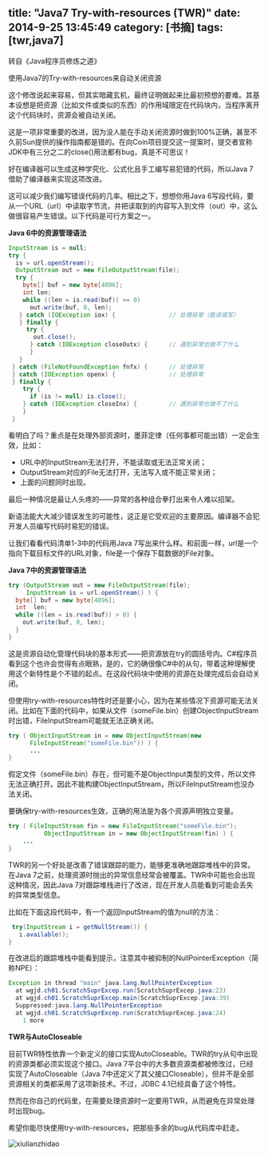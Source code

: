 title: "Java7 Try-with-resources (TWR)"
date: 2014-9-25 13:45:49
category: [书摘]
tags: [twr,java7]
---

转自《Java程序员修炼之道》

使用Java7的Try-with-resources来自动关闭资源

这个修改说起来容易，但其实暗藏玄机，最终证明做起来比最初预想的要难。其基本设想是把资源（比如文件或类似的东西）的作用域限定在代码块内，当程序离开这个代码块时，资源会被自动关闭。

这是一项非常重要的改进，因为没人能在手动关闭资源时做到100%正确，甚至不久前Sun提供的操作指南都是错的。在向Coin项目提交这一提案时，提交者宣称JDK中有三分之二的close()用法都有bug，真是不可思议！

好在编译器可以生成这种学究化、公式化且手工编写易犯错的代码，所以Java 7借助了编译器来实现这项改进。

这可以减少我们编写错误代码的几率。相比之下，想想你用Java 6写段代码，要从一个URL（url）中读取字节流，并把读取到的内容写入到文件（out）中，这么做很容易产生错误。以下代码是可行方案之一。


**Java 6中的资源管理语法**

```java
InputStream is = null;
try {
  is = url.openStream();
  OutputStream out = new FileOutputStream(file);
  try {
    byte[] buf = new byte[4096];
    int len;
    while ((len = is.read(buf)) >= 0)
      out.write(buf, 0, len);
   } catch (IOException iox) {               // 处理异常（能读或写）
   } finally {
     try {
       out.close();
      } catch (IOException closeOutx) {      // 遇到异常也做不了什么
      }
   }
 } catch (FileNotFoundException fnfx) {      // 处理异常
 } catch (IOException openx) {               // 处理异常
 } finally {
    try {
      if (is != null) is.close();
    } catch (IOException closeInx) {         // 遇到异常也做不了什么
    }
 }
```

看明白了吗？重点是在处理外部资源时，墨菲定律（任何事都可能出错）一定会生效，比如：

- URL中的InputStream无法打开，不能读取或无法正常关闭；
- OutputStream对应的File无法打开，无法写入或不能正常关闭；
- 上面的问题同时出现。


最后一种情况是最让人头疼的——异常的各种组合拳打出来令人难以招架。

新语法能大大减少错误发生的可能性，这正是它受欢迎的主要原因。编译器不会犯开发人员编写代码时易犯的错误。

让我们看看代码清单1-3中的代码用Java 7写出来什么样。和前面一样，url是一个指向下载目标文件的URL对象，file是一个保存下载数据的File对象。


**Java 7中的资源管理语法**

```java
try (OutputStream out = new FileOutputStream(file);
     InputStream is = url.openStream() ) {
  byte[] buf = new byte[4096];
  int  len;
  while ((len = is.read(buf)) > 0) {
    out.write(buf, 0, len);
  }
}
```

这是资源自动化管理代码块的基本形式——把资源放在try的圆括号内。C#程序员看到这个也许会觉得有点眼熟，是的，它的确很像C#中的从句，带着这种理解使用这个新特性是个不错的起点。在这段代码块中使用的资源在处理完成后会自动关闭。

但使用try-with-resources特性时还是要小心，因为在某些情况下资源可能无法关闭。比如在下面的代码中，如果从文件（someFile.bin）创建ObjectInputStream时出错，FileInputStream可能就无法正确关闭。

```java
try ( ObjectInputStream in = new ObjectInputStream(new
      FileInputStream("someFile.bin")) ) { 
      ...
}
```

假定文件（someFile.bin）存在，但可能不是ObjectInput类型的文件，所以文件无法正确打开。因此不能构建ObjectInputStream，所以FileInputStream也没办法关闭。

要确保try-with-resources生效，正确的用法是为各个资源声明独立变量。

```java
try ( FileInputStream fin = new FileInputStream("someFile.bin");
          ObjectInputStream in = new ObjectInputStream(fin) ) {
    ...
}
```

TWR的另一个好处是改善了错误跟踪的能力，能够更准确地跟踪堆栈中的异常。在Java 7之前，处理资源时抛出的异常信息经常会被覆盖。TWR中可能也会出现这种情况，因此Java 7对跟踪堆栈进行了改进，现在开发人员能看到可能会丢失的异常类型信息。


比如在下面这段代码中，有一个返回InputStream的值为null的方法：

```java
 try(InputStream i = getNullStream()) {
   i.available();
}
```

在改进后的跟踪堆栈中能看到提示，注意其中被抑制的NullPointerException（简称NPE）：

```java
Exception in thread "main" java.lang.NullPointerException 
  at wgjd.ch01.ScratchSuprExcep.run(ScratchSuprExcep.java:23)
  at wgjd.ch01.ScratchSuprExcep.main(ScratchSuprExcep.java:39)
  Suppressed:java.lang.NullPointerException 
  at wgjd.ch01.ScratchSuprExcep.run(ScratchSuprExcep.java:24)   
    1 more
```

**TWR与AutoCloseable**

目前TWR特性依靠一个新定义的接口实现AutoCloseable。TWR的try从句中出现的资源类都必须实现这个接口。Java 7平台中的大多数资源类都被修改过，已经实现了AutoCloseable（Java 7中还定义了其父接口Closeable），但并不是全部资源相关的类都采用了这项新技术。不过，JDBC 4.1已经具备了这个特性。


然而在你自己的代码里，在需要处理资源时一定要用TWR，从而避免在异常处理时出现bug。

希望你能尽快使用try-with-resources，把那些多余的bug从代码库中赶走。


![xiulianzhidao](/images/xiulianzhidao.png)